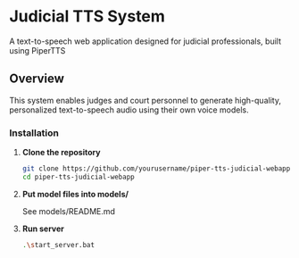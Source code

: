 # Judicial TTS System

A text-to-speech web application designed for judicial professionals, built using PiperTTS

## Overview

This system enables judges and court personnel to generate high-quality, personalized text-to-speech audio using their own voice models.

### Installation

1. **Clone the repository**
   ```bash
   git clone https://github.com/yourusername/piper-tts-judicial-webapp.git
   cd piper-tts-judicial-webapp
   ```

2. **Put model files into models/**

   See models/README.md

3. **Run server**
   ```bash
   .\start_server.bat
   ```